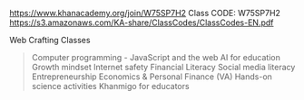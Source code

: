 https://www.khanacademy.org/join/W75SP7H2
Class CODE: W75SP7H2
https://s3.amazonaws.com/KA-share/ClassCodes/ClassCodes-EN.pdf

Web Crafting Classes
> Computer programming - JavaScript and the web
> AI for education
> Growth mindset
> Internet safety
> Financial Literacy
> Social media literacy
> Entrepreneurship
> Economics & Personal Finance (VA)
> Hands-on science activities
> Khanmigo for educators
